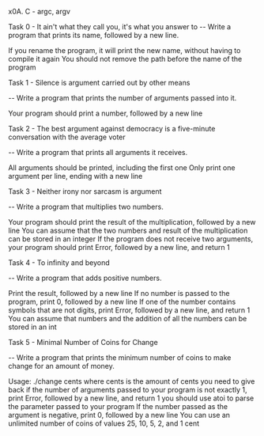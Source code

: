 x0A. C - argc, argv

Task 0 - It ain't what they call you, it's what you answer to -- Write a program that prints its name, followed by a new line.

If you rename the program, it will print the new name, without having to compile it again You should not remove the path before the name of the program

Task 1 - Silence is argument carried out by other means

-- Write a program that prints the number of arguments passed into it.

Your program should print a number, followed by a new line

Task 2 - The best argument against democracy is a five-minute conversation with the average voter

-- Write a program that prints all arguments it receives.

All arguments should be printed, including the first one Only print one argument per line, ending with a new line

Task 3 - Neither irony nor sarcasm is argument

-- Write a program that multiplies two numbers.

Your program should print the result of the multiplication, followed by a new line You can assume that the two numbers and result of the multiplication can be stored in an integer If the program does not receive two arguments, your program should print Error, followed by a new line, and return 1

Task 4 - To infinity and beyond

-- Write a program that adds positive numbers.

Print the result, followed by a new line If no number is passed to the program, print 0, followed by a new line If one of the number contains symbols that are not digits, print Error, followed by a new line, and return 1 You can assume that numbers and the addition of all the numbers can be stored in an int

Task 5 - Minimal Number of Coins for Change

-- Write a program that prints the minimum number of coins to make change for an amount of money.

Usage: ./change cents where cents is the amount of cents you need to give back if the number of arguments passed to your program is not exactly 1, print Error, followed by a new line, and return 1 you should use atoi to parse the parameter passed to your program If the number passed as the argument is negative, print 0, followed by a new line You can use an unlimited number of coins of values 25, 10, 5, 2, and 1 cent
